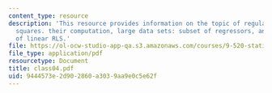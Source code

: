 ```yaml
---
content_type: resource
description: 'This resource provides information on the topic of regularized least
  squares. their computation, large data sets: subset of regressors, and computation
  of linear RLS.'
file: https://ol-ocw-studio-app-qa.s3.amazonaws.com/courses/9-520-statistical-learning-theory-and-applications-spring-2006/9444573e2d902860a3039aa9e0c5e62f_class04.pdf
file_type: application/pdf
resourcetype: Document
title: class04.pdf
uid: 9444573e-2d90-2860-a303-9aa9e0c5e62f
---
```

